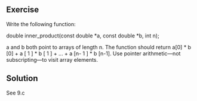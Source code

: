 ## Exercise 
Write the following function:

double inner_product(const double *a, const double *b, int n);

a and b both point to arrays of length n. The function should return a[0] * b [0] + a [ 1 ] * b [ 1 ] + ... + a [n- 1 ] * b [n-1]. Use pointer arithmetic—not subscripting—to visit array elements.

## Solution
See 9.c
